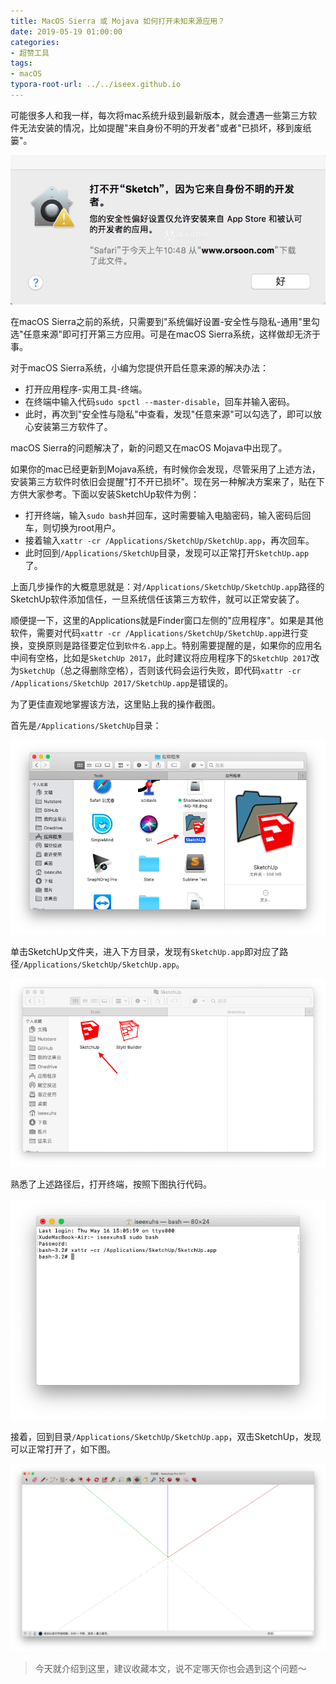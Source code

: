 ```yaml
---
title: MacOS Sierra 或 Mojava 如何打开未知来源应用？
date: 2019-05-19 01:00:00
categories:
- 超赞工具
tags:
- macOS
typora-root-url: ../../iseex.github.io
---
```


可能很多人和我一样，每次将mac系统升级到最新版本，就会遭遇一些第三方软件无法安装的情况，比如提醒"来自身份不明的开发者"或者"已损坏，移到废纸篓"。

![](/assets/images/posts/Tools/mac-software-problem1.jpeg)

在macOS Sierra之前的系统，只需要到"系统偏好设置-安全性与隐私-通用"里勾选"任意来源"即可打开第三方应用。可是在macOS Sierra系统，这样做却无济于事。

对于macOS Sierra系统，小编为您提供开启任意来源的解决办法：

- 打开应用程序-实用工具-终端。
- 在终端中输入代码`sudo spctl --master-disable`，回车并输入密码。
- 此时，再次到"安全性与隐私"中查看，发现"任意来源"可以勾选了，即可以放心安装第三方软件了。

macOS Sierra的问题解决了，新的问题又在macOS Mojava中出现了。

如果你的mac已经更新到Mojava系统，有时候你会发现，尽管采用了上述方法，安装第三方软件时依旧会提醒"打不开已损坏"。现在另一种解决方案来了，贴在下方供大家参考。下面以安装SketchUp软件为例：

- 打开终端，输入`sudo bash`并回车，这时需要输入电脑密码，输入密码后回车，则切换为root用户。
- 接着输入`xattr -cr /Applications/SketchUp/SketchUp.app`，再次回车。
- 此时回到`/Applications/SketchUp`目录，发现可以正常打开`SketchUp.app`了。

上面几步操作的大概意思就是：对`/Applications/SketchUp/SketchUp.app`路径的SketchUp软件添加信任，一旦系统信任该第三方软件，就可以正常安装了。

顺便提一下，这里的Applications就是Finder窗口左侧的"应用程序"。如果是其他软件，需要对代码`xattr -cr /Applications/SketchUp/SketchUp.app`进行变换，变换原则是路径要定位到`软件名.app`上。特别需要提醒的是，如果你的应用名中间有空格，比如是`SketchUp 2017`，此时建议将应用程序下的`SketchUp 2017`改为`SketchUp`（总之得删除空格），否则该代码会运行失败，即代码`xattr -cr /Applications/SketchUp 2017/SketchUp.app`是错误的。

为了更佳直观地掌握该方法，这里贴上我的操作截图。

首先是`/Applications/SketchUp`目录：

![](/assets/images/posts/Tools/applications-sketchup-filefolder.png)

单击SketchUp文件夹，进入下方目录，发现有`SketchUp.app`即对应了路径`/Applications/SketchUp/SketchUp.app`。

![](/assets/images/posts/Tools/applications-sketchup.png)

熟悉了上述路径后，打开终端，按照下图执行代码。

![](/assets/images/posts/Tools/shell-sketchup.png)

接着，回到目录`/Applications/SketchUp/SketchUp.app`，双击SketchUp，发现可以正常打开了，如下图。

![](/assets/images/posts/Tools/sketchup-open.png)

> 今天就介绍到这里，建议收藏本文，说不定哪天你也会遇到这个问题～

